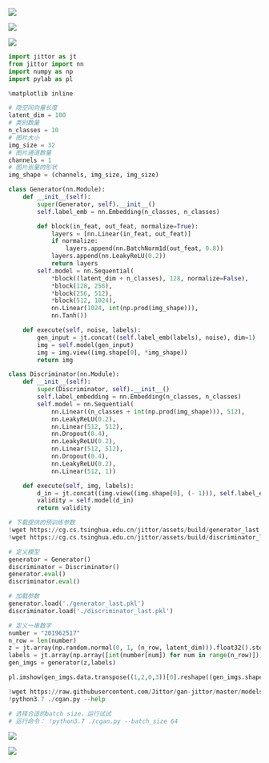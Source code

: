 




![](https://cg.cs.tsinghua.edu.cn/jittor/images/tutorial/2020-5-13-22-47-cgan/network.jpg)




![](https://cg.cs.tsinghua.edu.cn/jittor/images/tutorial/2020-5-13-22-47-cgan/gan-loss.png)






![](https://cg.cs.tsinghua.edu.cn/jittor/images/tutorial/2020-5-13-22-47-cgan/loss.png)





```python
import jittor as jt
from jittor import nn
import numpy as np
import pylab as pl

%matplotlib inline

# 隐空间向量长度
latent_dim = 100
# 类别数量
n_classes = 10
# 图片大小
img_size = 32
# 图片通道数量
channels = 1
# 图片张量的形状
img_shape = (channels, img_size, img_size)
```


```python
class Generator(nn.Module):
    def __init__(self):
        super(Generator, self).__init__()
        self.label_emb = nn.Embedding(n_classes, n_classes)

        def block(in_feat, out_feat, normalize=True):
            layers = [nn.Linear(in_feat, out_feat)]
            if normalize:
                layers.append(nn.BatchNorm1d(out_feat, 0.8))
            layers.append(nn.LeakyReLU(0.2))
            return layers
        self.model = nn.Sequential(
            *block((latent_dim + n_classes), 128, normalize=False), 
            *block(128, 256), 
            *block(256, 512), 
            *block(512, 1024), 
            nn.Linear(1024, int(np.prod(img_shape))), 
            nn.Tanh())

    def execute(self, noise, labels):
        gen_input = jt.concat((self.label_emb(labels), noise), dim=1)
        img = self.model(gen_input)
        img = img.view((img.shape[0], *img_shape))
        return img
```


```python
class Discriminator(nn.Module):
    def __init__(self):
        super(Discriminator, self).__init__()
        self.label_embedding = nn.Embedding(n_classes, n_classes)
        self.model = nn.Sequential(
            nn.Linear((n_classes + int(np.prod(img_shape))), 512), 
            nn.LeakyReLU(0.2), 
            nn.Linear(512, 512), 
            nn.Dropout(0.4), 
            nn.LeakyReLU(0.2), 
            nn.Linear(512, 512), 
            nn.Dropout(0.4), 
            nn.LeakyReLU(0.2), 
            nn.Linear(512, 1))

    def execute(self, img, labels):
        d_in = jt.concat((img.view((img.shape[0], (- 1))), self.label_embedding(labels)), dim=1)
        validity = self.model(d_in)
        return validity
```



```python
# 下载提供的预训练参数
!wget https://cg.cs.tsinghua.edu.cn/jittor/assets/build/generator_last.pkl
!wget https://cg.cs.tsinghua.edu.cn/jittor/assets/build/discriminator_last.pkl
```


```python
# 定义模型
generator = Generator()
discriminator = Discriminator()
generator.eval()
discriminator.eval()

# 加载参数
generator.load('./generator_last.pkl')
discriminator.load('./discriminator_last.pkl')

# 定义一串数字
number = "201962517"
n_row = len(number)
z = jt.array(np.random.normal(0, 1, (n_row, latent_dim))).float32().stop_grad()
labels = jt.array(np.array([int(number[num]) for num in range(n_row)])).float32().stop_grad()
gen_imgs = generator(z,labels)

pl.imshow(gen_imgs.data.transpose((1,2,0,3))[0].reshape((gen_imgs.shape[2], -1)))
```



```python
!wget https://raw.githubusercontent.com/Jittor/gan-jittor/master/models/cgan/cgan.py
!python3.7 ./cgan.py --help

# 选择合适的batch size，运行试试
# 运行命令： !python3.7 ./cgan.py --batch_size 64
```



![](https://cg.cs.tsinghua.edu.cn/jittor/images/tutorial/2020-5-13-22-47-cgan/0-epoch.png)

![](https://cg.cs.tsinghua.edu.cn/jittor/images/tutorial/2020-5-13-22-47-cgan/90-epoch.png)



